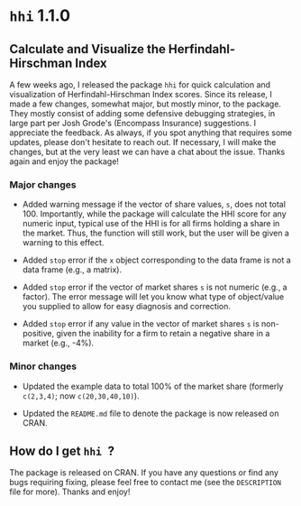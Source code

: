 # `hhi` 1.1.0
## Calculate and Visualize the Herfindahl-Hirschman Index

A few weeks ago, I released the package `hhi` for quick calculation and visualization of Herfindahl-Hirschman Index scores. Since its release, I made a few changes, somewhat major, but mostly minor, to the package. They mostly consist of adding some defensive debugging strategies, in large part per Josh Grode's (Encompass Insurance) suggestions. I appreciate the feedback. As always, if you spot anything that requires some updates, please don't hesitate to reach out. If necessary, I will make the changes, but at the very least we can have a chat about the issue. Thanks again and enjoy the package!

### Major changes

* Added warning message if the vector of share values, `s`, does not total 100. Importantly, while the package will calculate the HHI score for any numeric input, typical use of the HHI is for all firms holding a share in the market. Thus, the function will still work, but the user will be given a warning to this effect.

* Added `stop` error if the `x` object corresponding to the data frame is not a data frame (e.g., a matrix).

* Added `stop` error if the vector of market shares `s` is not numeric (e.g., a factor). The error message will let you know what type of object/value you supplied to allow for easy diagnosis and correction.

* Added `stop` error if any value in the vector of market shares `s` is non-positive, given the inability for a firm to retain a negative share in a market (e.g., -4%).

### Minor changes

* Updated the example data to total 100% of the market share (formerly `c(2,3,4)`; now `c(20,30,40,10)`).

* Updated the `README.md` file to denote the package is now released on CRAN.

## How do I get `hhi `?

The package is released on CRAN. If you have any questions or find any bugs requiring fixing, please feel free to contact me (see the `DESCRIPTION` file for more). Thanks and enjoy!
